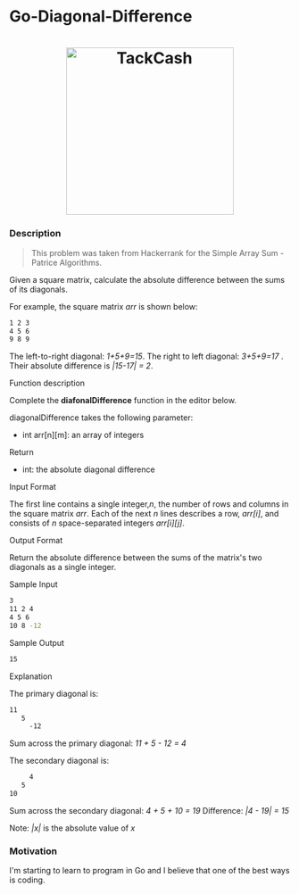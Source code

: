 # Go-Diagonal-Difference


<h1 align="center">
  <img alt="TackCash" title="TackCash" src="https://user-images.githubusercontent.com/1194257/65596422-1cef2080-df97-11e9-9abb-a225204d1805.png" width="300px"/>
</h1>

### Description

> This problem was taken from Hackerrank for the Simple Array Sum - Patrice Algorithms.

Given a square matrix, calculate the absolute difference between the sums of its diagonals.

For example, the square matrix  *arr* is shown below:

```bash
1 2 3
4 5 6
9 8 9  
```
The left-to-right diagonal: *1+5+9=15*. The right to left diagonal: *3+5+9=17* . Their absolute difference is *|15-17| = 2*.

Function description

Complete the **diafonalDifference** function in the editor below.

diagonalDifference takes the following parameter:

 - int arr[n][m]: an array of integers
 
Return

 - int: the absolute diagonal difference
 
Input Format

The first line contains a single integer,*n*, the number of rows and columns in the square matrix *arr*.
Each of the next *n* lines describes a row, *arr[i]*, and consists of *n* space-separated integers *arr[i][j]*.

Output Format

Return the absolute difference between the sums of the matrix's two diagonals as a single integer.

Sample Input
```bash
3
11 2 4
4 5 6
10 8 -12
```

Sample Output
```bash
15
```

Explanation

The primary diagonal is:

```bash
11
   5
     -12
```

Sum across the primary diagonal: *11 + 5 - 12 = 4*

The secondary diagonal is:

```bash
     4
   5
10
```

Sum across the secondary diagonal: *4 + 5 + 10 = 19*
Difference: *|4 - 19| = 15*

Note: *|x|* is the absolute value of *x*

### Motivation
I'm starting to learn to program in Go and I believe that one of the best ways is coding.
